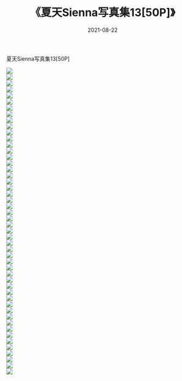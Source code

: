 ﻿---
layout: post
title:  《夏天Sienna写真集13[50P]》
date:   2021-08-22
img: http://pic.660000.xyz/1:/性感/2021/夏天Sienna写真集13[50P]/000.jpg
categories: [美女, 清纯, 唯美]
---

夏天Sienna写真集13[50P]

  ![](http://pic.660000.xyz/1:/性感/2021/夏天Sienna写真集13[50P]/001.jpg) <br> ![](http://pic.660000.xyz/1:/性感/2021/夏天Sienna写真集13[50P]/002.jpg) <br> ![](http://pic.660000.xyz/1:/性感/2021/夏天Sienna写真集13[50P]/003.jpg) <br> ![](http://pic.660000.xyz/1:/性感/2021/夏天Sienna写真集13[50P]/004.jpg) <br> ![](http://pic.660000.xyz/1:/性感/2021/夏天Sienna写真集13[50P]/005.jpg) <br> ![](http://pic.660000.xyz/1:/性感/2021/夏天Sienna写真集13[50P]/006.jpg) <br> ![](http://pic.660000.xyz/1:/性感/2021/夏天Sienna写真集13[50P]/007.jpg) <br> ![](http://pic.660000.xyz/1:/性感/2021/夏天Sienna写真集13[50P]/008.jpg) <br> ![](http://pic.660000.xyz/1:/性感/2021/夏天Sienna写真集13[50P]/009.jpg) <br> ![](http://pic.660000.xyz/1:/性感/2021/夏天Sienna写真集13[50P]/010.jpg) <br> ![](http://pic.660000.xyz/1:/性感/2021/夏天Sienna写真集13[50P]/011.jpg) <br> ![](http://pic.660000.xyz/1:/性感/2021/夏天Sienna写真集13[50P]/012.jpg) <br> ![](http://pic.660000.xyz/1:/性感/2021/夏天Sienna写真集13[50P]/013.jpg) <br> ![](http://pic.660000.xyz/1:/性感/2021/夏天Sienna写真集13[50P]/014.jpg) <br> ![](http://pic.660000.xyz/1:/性感/2021/夏天Sienna写真集13[50P]/015.jpg) <br> ![](http://pic.660000.xyz/1:/性感/2021/夏天Sienna写真集13[50P]/016.jpg) <br> ![](http://pic.660000.xyz/1:/性感/2021/夏天Sienna写真集13[50P]/017.jpg) <br> ![](http://pic.660000.xyz/1:/性感/2021/夏天Sienna写真集13[50P]/018.jpg) <br> ![](http://pic.660000.xyz/1:/性感/2021/夏天Sienna写真集13[50P]/019.jpg) <br> ![](http://pic.660000.xyz/1:/性感/2021/夏天Sienna写真集13[50P]/020.jpg) <br> ![](http://pic.660000.xyz/1:/性感/2021/夏天Sienna写真集13[50P]/021.jpg) <br> ![](http://pic.660000.xyz/1:/性感/2021/夏天Sienna写真集13[50P]/022.jpg) <br> ![](http://pic.660000.xyz/1:/性感/2021/夏天Sienna写真集13[50P]/023.jpg) <br> ![](http://pic.660000.xyz/1:/性感/2021/夏天Sienna写真集13[50P]/024.jpg) <br> ![](http://pic.660000.xyz/1:/性感/2021/夏天Sienna写真集13[50P]/025.jpg) <br> ![](http://pic.660000.xyz/1:/性感/2021/夏天Sienna写真集13[50P]/026.jpg) <br> ![](http://pic.660000.xyz/1:/性感/2021/夏天Sienna写真集13[50P]/027.jpg) <br> ![](http://pic.660000.xyz/1:/性感/2021/夏天Sienna写真集13[50P]/028.jpg) <br> ![](http://pic.660000.xyz/1:/性感/2021/夏天Sienna写真集13[50P]/029.jpg) <br> ![](http://pic.660000.xyz/1:/性感/2021/夏天Sienna写真集13[50P]/030.jpg) <br> ![](http://pic.660000.xyz/1:/性感/2021/夏天Sienna写真集13[50P]/031.jpg) <br> ![](http://pic.660000.xyz/1:/性感/2021/夏天Sienna写真集13[50P]/032.jpg) <br> ![](http://pic.660000.xyz/1:/性感/2021/夏天Sienna写真集13[50P]/033.jpg) <br> ![](http://pic.660000.xyz/1:/性感/2021/夏天Sienna写真集13[50P]/034.jpg) <br> ![](http://pic.660000.xyz/1:/性感/2021/夏天Sienna写真集13[50P]/035.jpg) <br> ![](http://pic.660000.xyz/1:/性感/2021/夏天Sienna写真集13[50P]/036.jpg) <br> ![](http://pic.660000.xyz/1:/性感/2021/夏天Sienna写真集13[50P]/037.jpg) <br> ![](http://pic.660000.xyz/1:/性感/2021/夏天Sienna写真集13[50P]/038.jpg) <br> ![](http://pic.660000.xyz/1:/性感/2021/夏天Sienna写真集13[50P]/039.jpg) <br> ![](http://pic.660000.xyz/1:/性感/2021/夏天Sienna写真集13[50P]/040.jpg) <br> ![](http://pic.660000.xyz/1:/性感/2021/夏天Sienna写真集13[50P]/041.jpg) <br> ![](http://pic.660000.xyz/1:/性感/2021/夏天Sienna写真集13[50P]/042.jpg) <br> ![](http://pic.660000.xyz/1:/性感/2021/夏天Sienna写真集13[50P]/043.jpg) <br> ![](http://pic.660000.xyz/1:/性感/2021/夏天Sienna写真集13[50P]/044.jpg) <br> ![](http://pic.660000.xyz/1:/性感/2021/夏天Sienna写真集13[50P]/045.jpg) <br> ![](http://pic.660000.xyz/1:/性感/2021/夏天Sienna写真集13[50P]/046.jpg) <br> ![](http://pic.660000.xyz/1:/性感/2021/夏天Sienna写真集13[50P]/047.jpg) <br> ![](http://pic.660000.xyz/1:/性感/2021/夏天Sienna写真集13[50P]/048.jpg) <br> ![](http://pic.660000.xyz/1:/性感/2021/夏天Sienna写真集13[50P]/049.jpg) <br> ![](http://pic.660000.xyz/1:/性感/2021/夏天Sienna写真集13[50P]/050.jpg) <br>